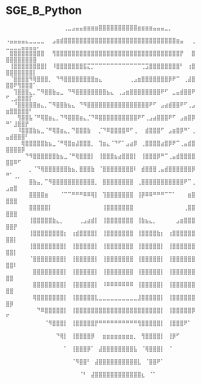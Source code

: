 # SGE_B_Python



⠀⠀⠀⠀⠀⠀⠀⠀⠀⠀⠀⠀⠀⠀⠀⢀⣀⣠⣤⣤⣶⣶⣶⣶⣿⣿⣿⣿⣿⣿⣿⣿⣿⣿⣶⣶⣶⣶⣤⣤⣤⣀⡀⠀⠀⠀⠀⠀⠀⠀⠀⠀⠀⠀⠀⠀⠀⠀
⠠⣤⣤⣤⣤⣄⣀⣀⣀⣀⠀⠀⣠⣶⣾⣿⣿⣿⣿⣿⣿⣿⣿⣿⣿⣿⣿⣿⣿⣿⣿⣿⣿⣿⣿⣿⣿⣿⣿⣿⣿⣿⣿⣿⣶⣤⠀⠀⢀⣀⣀⣀⣀⣤⣤⣤⣤⠄
⠀⣿⣿⣿⣿⣿⣿⣿⣿⣿⠀⠀⢻⣿⣿⣿⣿⣿⣿⣿⣿⣿⣿⣿⣿⣿⣿⣿⣿⣿⣿⣿⣿⣿⣿⣿⣿⣿⣿⣿⣿⣿⣿⣿⣿⡟⠀⠀⣿⣿⣿⣿⣿⣿⣿⣿⣿⠀
⠀⢸⣿⣿⣿⣿⣿⣿⣿⣿⡇⠀⠸⣿⣿⣿⣿⣿⣿⣿⣯⣍⡉⠉⠉⠉⠉⠉⠉⠉⠉⠉⠉⠉⠉⢉⣩⣿⣿⣿⣿⣿⣿⣿⣿⠃⠀⢰⣿⣿⣿⣿⣿⣿⣿⣿⡇⠀
⠀⠈⣿⣿⣿⣿⠻⢿⣿⣿⣿⡀⠀⠙⠻⣿⣿⣿⣿⣿⣿⣿⣿⣶⣄⠀⠀⠀⠀⠀⠀⠀⢀⣠⣶⣿⣿⣿⣿⣿⣿⣿⡿⠟⠉⠀⢀⣼⣿⣿⣿⠟⢻⣿⣿⣿⠁⠀
⠀⠀⢹⣿⣿⣿⣄⡀⠉⠻⣿⣿⣷⣤⣀⠀⠙⠻⣿⣿⣿⣿⣿⣿⣿⣿⣦⣄⠀⢀⣠⣶⣿⣿⣿⣿⣿⣿⣿⣿⠟⠋⠀⣀⣤⣾⣿⣿⠟⠋⢀⣠⣿⣿⣿⡏⠀⠀
⠀⠀⠘⣿⣿⣿⣿⣿⣶⣄⡀⠉⠻⣿⣿⣷⣦⣄⠀⠙⠻⣿⣿⣿⣿⣿⣿⣿⣿⣿⣿⣿⣿⣿⣿⣿⣿⠟⠋⠀⣠⣴⣾⣿⣿⠟⠋⢀⣠⣶⣿⣿⣿⣿⣿⠃⠀⠀
⠀⠀⠀⢻⣿⣿⣧⠈⠛⢿⣿⣶⣄⡀⠙⠻⣿⣿⣿⣶⣄⡈⠙⠿⣿⣿⣿⣿⣿⣿⣿⣿⣿⣿⠟⠋⢀⣠⣴⣿⣿⣿⠟⠋⠀⣠⣶⣿⡿⠛⠁⣸⣿⣿⡟⠀⠀⠀
⠀⠀⠀⠸⣿⣿⣿⣷⣦⣀⠈⠛⢿⣿⣶⣄⡀⠙⣿⣿⣿⣷⠀⠀⡈⠙⠿⣿⣿⣿⣿⠿⠋⢀⠀⠀⣾⣿⣿⣿⠋⠀⣠⣶⣿⡿⠛⠁⢀⣤⣾⣿⣿⣿⠃⠀⠀⠀
⠀⠀⠀⠀⢿⣿⣿⣿⣿⣿⣷⣦⣀⠈⠛⢿⣿⣶⣼⣿⣿⣿⡀⠀⢹⣶⣄⠈⠙⠋⠁⣠⣴⡿⠀⢀⣿⣿⣿⣿⣴⣿⡿⠟⠉⢀⣤⣾⣿⣿⣿⣿⣿⡿⠀⠀⠀⠀
⠀⠀⠀⠀⠀⠙⠻⣿⣿⣿⣿⣿⣿⣷⣦⣀⠈⠛⢿⣿⣿⣿⡇⠀⢸⣿⣿⣿⣦⣴⣿⣿⣿⡇⠀⢸⣿⣿⣿⡿⠛⠉⢀⣤⣾⣿⣿⣿⣿⣿⣿⠿⠋⠀⠀⠀⠀⠀
⠀⠀⠀⠀⠀⠀⡀⠈⠙⢿⣿⣿⣿⣿⣿⣿⣷⣦⡀⣿⣿⣿⣷⠀⠈⣿⣿⣿⣿⣿⣿⣿⣿⠇⠀⣾⣿⣿⣿⢀⣤⣾⣿⣿⣿⣿⣿⣿⡿⠛⠁⢀⡀⠀⠀⠀⠀⠀
⠀⠀⠀⠀⠀⠀⣿⣷⣤⡀⠉⠻⣿⣿⣿⣿⣿⣿⣿⣿⣿⣿⣿⡀⠀⣿⣿⣿⣿⣿⣿⣿⣿⠀⢀⣿⣿⣿⣿⣿⣿⣿⣿⣿⣿⣿⠟⠉⢀⣠⣶⣿⠀⠀⠀⠀⠀⠀
⠀⠀⠀⠀⠀⠀⣿⣿⣿⣿⣶⠀⠀⠀⠈⠉⠉⠛⠛⠛⠿⠿⢿⡇⠀⢹⣿⣿⣿⣿⣿⣿⣿⠀⢸⡿⠿⠿⠛⠛⠛⠉⠉⠁⠀⠀⠀⣶⣿⣿⣿⣿⠀⠀⠀⠀⠀⠀
⠀⠀⠀⠀⠀⠀⣿⣿⣿⣿⣿⡇⠀⠀⠀⠀⠀⠀⠀⠀⠀⠀⠀⠀⠀⢸⣿⣿⣿⣿⣿⣿⣿⠀⠀⠀⠀⠀⠀⠀⠀⠀⠀⠀⠀⠀⢀⣿⣿⣿⣿⣿⠀⠀⠀⠀⠀⠀
⠀⠀⠀⠀⠀⠀⢸⣿⣿⣿⣿⣿⣷⣄⡀⠀⠀⠀⠀⢀⣠⣴⣾⡇⠀⢸⣿⣿⣿⣿⣿⣿⣿⠀⢸⣷⣦⣄⡀⠀⠀⠀⠀⠀⣠⣶⣿⣿⣿⣿⣿⡟⠀⠀⠀⠀⠀⠀
⠀⠀⠀⠀⠀⠀⢸⣿⣿⣿⣿⣿⣿⣿⣿⡆⠀⢰⣾⣿⣿⣿⣿⡇⠀⢸⣿⣿⣿⣿⣿⣿⣿⠀⢸⣿⣿⣿⣿⣷⡆⠀⢰⣿⣿⣿⣿⣿⣿⣿⣿⡇⠀⠀⠀⠀⠀⠀
⠀⠀⠀⠀⠀⠀⢸⣿⣿⣿⣿⣿⣿⣿⣿⡇⠀⢸⣿⣿⣿⣿⣿⡇⠀⢸⣿⣿⣿⣿⣿⣿⣿⠀⢸⣿⣿⣿⣿⣿⡇⠀⢸⣿⣿⣿⣿⣿⣿⣿⣿⡇⠀⠀⠀⠀⠀⠀
⠀⠀⠀⠀⠀⠀⠈⣿⣿⣿⣿⣿⣿⣿⣿⡇⠀⢸⣿⣿⣿⣿⣿⡇⠀⢸⣿⣿⣿⣿⣿⣿⣿⠀⢸⣿⣿⣿⣿⣿⡇⠀⢸⣿⣿⣿⣿⣿⣿⣿⣿⠇⠀⠀⠀⠀⠀⠀
⠀⠀⠀⠀⠀⠀⠀⣿⣿⣿⣿⣿⣿⣿⣿⡇⠀⢸⣿⣿⣿⣿⣿⡇⠀⢸⣿⣿⣿⣿⣿⣿⣿⠀⢸⣿⣿⣿⣿⣿⡇⠀⢸⣿⣿⣿⣿⣿⣿⣿⣿⠀⠀⠀⠀⠀⠀⠀
⠀⠀⠀⠀⠀⠀⠀⣿⣿⣿⣿⣿⣿⣿⣿⡇⠀⢸⣿⣿⣿⣿⣿⡇⠀⠸⠿⠿⠿⠿⠿⠿⠿⠀⢸⣿⣿⣿⣿⣿⡇⠀⢸⣿⣿⣿⣿⣿⣿⣿⣿⠀⠀⠀⠀⠀⠀⠀
⠀⠀⠀⠀⠀⠀⠀⢿⣿⣿⣿⣿⣿⣿⣿⡇⠀⢸⣿⣿⣿⣿⣿⣇⣀⣀⣀⣀⣀⣀⣀⣀⣀⣀⣸⣿⣿⣿⣿⣿⡇⠀⢸⣿⣿⣿⣿⣿⣿⣿⡿⠀⠀⠀⠀⠀⠀⠀
⠀⠀⠀⠀⠀⠀⠀⠀⠙⠿⣿⣿⣿⣿⣿⡇⠀⢸⣿⣿⣿⣿⣿⣿⣿⣿⣿⣿⣿⣿⣿⣿⣿⣿⣿⣿⣿⣿⣿⣿⡇⠀⢸⣿⣿⣿⣿⣿⡿⠋⠀⠀⠀⠀⠀⠀⠀⠀
⠀⠀⠀⠀⠀⠀⠀⠀⠀⠀⠈⠻⣿⣿⣿⡇⠀⢸⣿⣿⣿⣿⣿⡟⠛⠛⠛⠛⠛⠛⠛⠛⠛⠛⢻⣿⣿⣿⣿⣿⡇⠀⢸⣿⣿⣿⠟⠁⠀⠀⠀⠀⠀⠀⠀⠀⠀⠀
⠀⠀⠀⠀⠀⠀⠀⠀⠀⠀⠀⠀⠀⠙⢿⡇⠀⢸⣿⣿⣿⣿⡿⠀⠀⣶⣶⣶⣶⣶⣶⣶⣶⡀⠀⢻⣿⣿⣿⣿⡇⠀⢸⡿⠋⠀⠀⠀⠀⠀⠀⠀⠀⠀⠀⠀⠀⠀
⠀⠀⠀⠀⠀⠀⠀⠀⠀⠀⠀⠀⠀⠀⠀⠁⠀⢸⣿⣿⣿⡿⠁⠀⣼⣿⣿⣿⣿⣿⣿⣿⣿⣧⠀⠈⢿⣿⣿⣿⡇⠀⠈⠀⠀⠀⠀⠀⠀⠀⠀⠀⠀⠀⠀⠀⠀⠀
⠀⠀⠀⠀⠀⠀⠀⠀⠀⠀⠀⠀⠀⠀⠀⠀⠀⠈⠻⣿⣿⠃⠀⣼⣿⣿⣿⣿⣿⣿⣿⣿⣿⣿⣇⠀⠈⣿⣿⠟⠁⠀⠀⠀⠀⠀⠀⠀⠀⠀⠀⠀⠀⠀⠀⠀⠀⠀
⠀⠀⠀⠀⠀⠀⠀⠀⠀⠀⠀⠀⠀⠀⠀⠀⠀⠀⠀⠈⠃⠀⣼⣿⣿⣿⣿⣿⣿⣿⣿⣿⣿⣿⣿⣆⠀⠈⠁⠀⠀⠀⠀⠀⠀⠀⠀⠀⠀⠀⠀⠀⠀⠀⠀⠀⠀⠀

